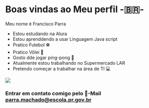 # Boas vindas ao Meu perfil -🇧🇷-
Meu nome é Francisco Parra

- Estou estudando na Alura
- Estou aprenddendo a usar Linguagem Java script
- Pratico Futebol ⚽
- Pratico Vôlei 🏐
- Gosto dde jogar ping-pong 🏓
- Atualmente estou trabalhando no Supermercado LAR
- Pretendo começar a trabalhar na área de TI 💻

![](https://github.com/user-attachments/assets/e666ea92-dbc5-4707-bfbb-969ce80da165)




### Entrar em contato comigo pelo 📧-Mail parra.machado@escola.pr.gov.br ###
